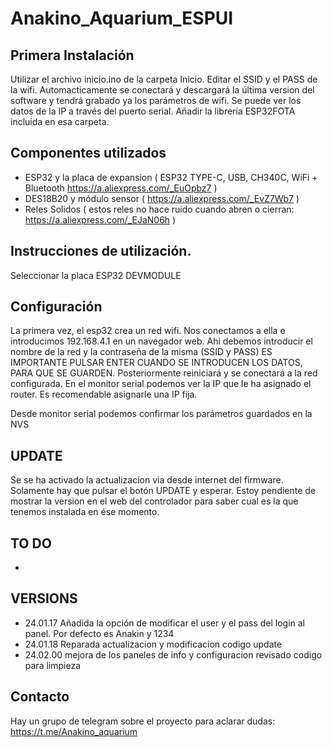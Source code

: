 # Anakino_Aquarium_ESPUI

## Primera Instalación
Utilizar el archivo inicio.ino  de la carpeta Inicio. Editar el SSID y el PASS de la wifi. Automacticamente se conectará y descargará la última version del software y tendrá grabado ya los parámetros de wifi. Se puede ver los datos de la IP a través del puerto serial.
Añadir la libreria ESP32FOTA incluida en esa carpeta.

## Componentes utilizados

- ESP32 y la placa de expansion ( ESP32 TYPE-C, USB, CH340C, WiFi + Bluetooth https://a.aliexpress.com/_EuOpbz7 )
- DES18B20 y módulo sensor (  https://a.aliexpress.com/_EvZ7Wb7 )
- Reles Solidos ( estos reles no hace ruido cuando abren o cierran: https://a.aliexpress.com/_EJaN06h )





## Instrucciones de utilización.

Seleccionar la placa ESP32 DEVMODULE
## Configuración

La primera vez, el esp32 crea un red wifi. Nos conectamos a ella e introducimos 192.168.4.1 en un navegador web. Ahi debemos introducir el nombre de la red y la contraseña de la misma (SSID y PASS) ES IMPORTANTE PULSAR ENTER CUANDO SE INTRODUCEN LOS DATOS, PARA QUE SE GUARDEN.
Posteriormente reiniciará y se conectará a la red configurada. En el monitor serial podemos ver la IP que le ha asignado el router. Es recomendable asignarle una IP fija.

Desde monitor serial podemos confirmar los parámetros guardados en la NVS 

## UPDATE
Se se ha activado la actualizacion via desde internet del firmware. Solamente hay que pulsar el botón UPDATE y esperar. Estoy pendiente de mostrar la version en el web del controlador para saber cual es la que tenemos instalada en ése momento.

## TO DO

- 


## VERSIONS
- 24.01.17 Añadida la opción de modificar el user y el pass del login al panel. Por defecto es Anakin y 1234
- 24.01.18 Reparada actualizacion y modificacion codigo update
- 24.02.00 mejora de los paneles de info y configuracion revisado codigo para limpieza 
  
## Contacto
Hay un grupo de telegram sobre el proyecto para aclarar dudas: https://t.me/Anakino_aquarium
